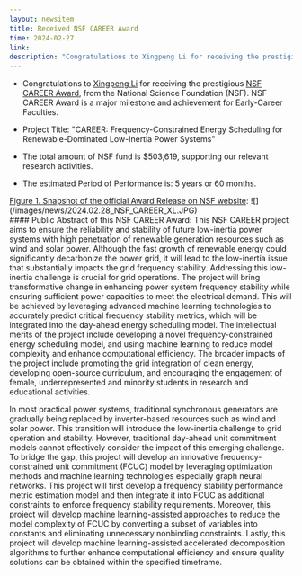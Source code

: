 ```yaml
---
layout: newsitem
title: Received NSF CAREER Award
time: 2024-02-27
link: 
description: "Congratulations to Xingpeng Li for receiving the prestigious NSF CAREER Award, a major milestone and achievement for an Early-Career Faculty. Funding: $503,619, an award over five years."
---
```


* Congratulations to <a href="/people/Xingpeng-Li" class="">Xingpeng Li</a> for receiving the prestigious <a class="" href="https://www.nsf.gov/awardsearch/showAward?AWD_ID=2337598&HistoricalAwards=false" target="_blank">NSF CAREER Award</a>, from the National Science Foundation (NSF). NSF CAREER Award is a major milestone and achievement for Early-Career Faculties.

* Project Title: "CAREER: Frequency-Constrained Energy Scheduling for Renewable-Dominated Low-Inertia Power Systems"

* The total amount of NSF fund is $503,619, supporting our relevant research activities. 

* The estimated Period of Performance is: 5 years or 60 months.



<div class="spacer"></div>
<div class="spacer"></div>
<a class="" href="https://www.nsf.gov/awardsearch/showAward?AWD_ID=2337598&HistoricalAwards=false" target="_blank">Figure 1. Snapshot of the official Award Release on NSF website</a>:
![](/images/news/2024.02.28_NSF_CAREER_XL.JPG)


<div class="spacer"></div>
<div class="spacer"></div>
#### Public Abstract of this NSF CAREER Award:
This NSF CAREER project aims to ensure the reliability and stability of future low-inertia power systems with high penetration of renewable generation resources such as wind and solar power. Although the fast growth of renewable energy could significantly decarbonize the power grid, it will lead to the low-inertia issue that substantially impacts the grid frequency stability. Addressing this low-inertia challenge is crucial for grid operations. The project will bring transformative change in enhancing power system frequency stability while ensuring sufficient power capacities to meet the electrical demand. This will be achieved by leveraging advanced machine learning technologies to accurately predict critical frequency stability metrics, which will be integrated into the day-ahead energy scheduling model. The intellectual merits of the project include developing a novel frequency-constrained energy scheduling model, and using machine learning to reduce model complexity and enhance computational efficiency. The broader impacts of the project include promoting the grid integration of clean energy, developing open-source curriculum, and encouraging the engagement of female, underrepresented and minority students in research and educational activities.

In most practical power systems, traditional synchronous generators are gradually being replaced by inverter-based resources such as wind and solar power. This transition will introduce the low-inertia challenge to grid operation and stability. However, traditional day-ahead unit commitment models cannot effectively consider the impact of this emerging challenge. To bridge the gap, this project will develop an innovative frequency-constrained unit commitment (FCUC) model by leveraging optimization methods and machine learning technologies especially graph neural networks. This project will first develop a frequency stability performance metric estimation model and then integrate it into FCUC as additional constraints to enforce frequency stability requirements. Moreover, this project will develop machine learning-assisted approaches to reduce the model complexity of FCUC by converting a subset of variables into constants and eliminating unnecessary nonbinding constraints. Lastly, this project will develop machine learning-assisted accelerated decomposition algorithms to further enhance computational efficiency and ensure quality solutions can be obtained within the specified timeframe.

